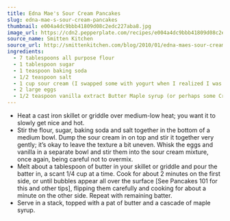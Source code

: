 ```yaml
---
title: Edna Mae's Sour Cream Pancakes
slug: edna-mae-s-sour-cream-pancakes
thumbnail: e004a4dc9bbb41809d08c2edc227aba8.jpg
image_url: https://cdn2.pepperplate.com/recipes/e004a4dc9bbb41809d08c2edc227aba8.jpg
source_name: Smitten Kitchen
source_url: http://smittenkitchen.com/blog/2010/01/edna-maes-sour-cream-pancakes/
ingredients:
  - 7 tablespoons all purpose flour
  - 1 tablespoon sugar
  - 1 teaspoon baking soda
  - 1/2 teaspoon salt
  - 1 cup sour cream (I swapped some with yogurt when I realized I was short, to no ill-effect)
  - 2 large eggs
  - 1/2 teaspoon vanilla extract Butter Maple syrup (or perhaps some Cranberry Syrup )
---
```


* Heat a cast iron skillet or griddle over medium-low heat; you want it to slowly get nice and hot.
* Stir the flour, sugar, baking soda and salt together in the bottom of a medium bowl. Dump the sour cream in on top and stir it together very gently; it’s okay to leave the texture a bit uneven. Whisk the eggs and vanilla in a separate bowl and stir them into the sour cream mixture, once again, being careful not to overmix.
* Melt about a tablespoon of butter in your skillet or griddle and pour the batter in, a scant 1/4 cup at a time. Cook for about 2 minutes on the first side, or until bubbles appear all over the surface [See Pancakes 101 for this and other tips], flipping them carefully and cooking for about a minute on the other side. Repeat with remaining batter.
* Serve in a stack, topped with a pat of butter and a cascade of maple syrup.
